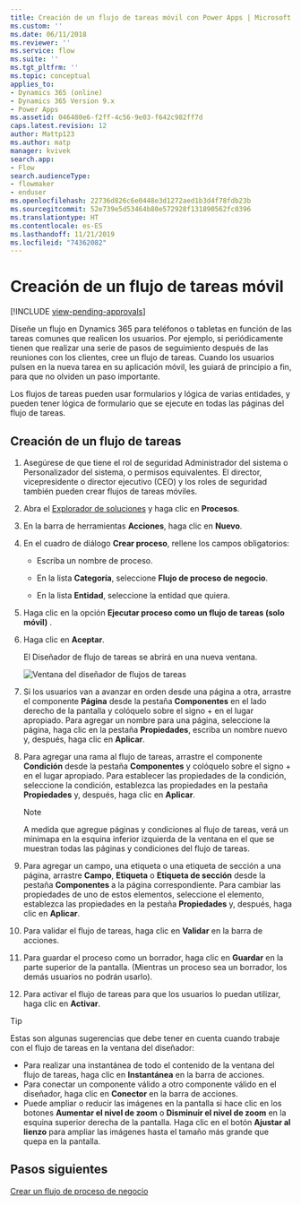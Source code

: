 ```yaml
---
title: Creación de un flujo de tareas móvil con Power Apps | Microsoft Docs
ms.custom: ''
ms.date: 06/11/2018
ms.reviewer: ''
ms.service: flow
ms.suite: ''
ms.tgt_pltfrm: ''
ms.topic: conceptual
applies_to:
- Dynamics 365 (online)
- Dynamics 365 Version 9.x
- Power Apps
ms.assetid: 046480e6-f2ff-4c56-9e03-f642c982ff7d
caps.latest.revision: 12
author: Mattp123
ms.author: matp
manager: kvivek
search.app:
- Flow
search.audienceType:
- flowmaker
- enduser
ms.openlocfilehash: 22736d826c6e0448e3d1272aed1b3d4f78fdb23b
ms.sourcegitcommit: 52e739e5d53464b80e572928f131890562fc0396
ms.translationtype: HT
ms.contentlocale: es-ES
ms.lasthandoff: 11/21/2019
ms.locfileid: "74362082"
---
```

# <a name="create-a-mobile-task-flow"></a>Creación de un flujo de tareas móvil
[!INCLUDE [view-pending-approvals](includes/cc-rebrand.md)]

Diseñe un flujo en Dynamics 365 para teléfonos o tabletas en función de las tareas comunes que realicen los usuarios. Por ejemplo, si periódicamente tienen que realizar una serie de pasos de seguimiento después de las reuniones con los clientes, cree un flujo de tareas. Cuando los usuarios pulsen en la nueva tarea en su aplicación móvil, les guiará de principio a fin, para que no olviden un paso importante.  
  
 Los flujos de tareas pueden usar formularios y lógica de varias entidades, y pueden tener lógica de formulario que se ejecute en todas las páginas del flujo de tareas.  
  
## <a name="create-a-task-flow"></a>Creación de un flujo de tareas
  
1. Asegúrese de que tiene el rol de seguridad Administrador del sistema o Personalizador del sistema, o permisos equivalentes. El director, vicepresidente o director ejecutivo (CEO) y los roles de seguridad también pueden crear flujos de tareas móviles. 
  
2. Abra el [Explorador de soluciones](/powerapps/maker/model-driven-apps/advanced-navigation#solution-explorer) y haga clic en **Procesos**.  
  
3.  En la barra de herramientas **Acciones**, haga clic en **Nuevo**.  
  
4.  En el cuadro de diálogo **Crear proceso**, rellene los campos obligatorios:  
  
    -   Escriba un nombre de proceso.  
  
    -   En la lista **Categoría**, seleccione **Flujo de proceso de negocio**.  
  
    -   En la lista **Entidad**, seleccione la entidad que quiera.  
  
5.  Haga clic en la opción **Ejecutar proceso como un flujo de tareas (solo móvil)** .  
  
6.  Haga clic en **Aceptar**.
  
     El Diseñador de flujo de tareas se abrirá en una nueva ventana.  
  
     ![Ventana del diseñador de flujos de tareas](media/task-flow-designer-window.png "Ventana del diseñador de flujos de tareas") 
  
7.  Si los usuarios van a avanzar en orden desde una página a otra, arrastre el componente **Página** desde la pestaña **Componentes** en el lado derecho de la pantalla y colóquelo sobre el signo + en el lugar apropiado. Para agregar un nombre para una página, seleccione la página, haga clic en la pestaña **Propiedades**, escriba un nombre nuevo y, después, haga clic en **Aplicar**.  
  
8.  Para agregar una rama al flujo de tareas, arrastre el componente **Condición** desde la pestaña **Componentes** y colóquelo sobre el signo + en el lugar apropiado. Para establecer las propiedades de la condición, seleccione la condición, establezca las propiedades en la pestaña **Propiedades** y, después, haga clic en **Aplicar**.  
  
    > [!NOTE]
    >  A medida que agregue páginas y condiciones al flujo de tareas, verá un minimapa en la esquina inferior izquierda de la ventana en el que se muestran todas las páginas y condiciones del flujo de tareas.  
  
9. Para agregar un campo, una etiqueta o una etiqueta de sección a una página, arrastre **Campo**, **Etiqueta** o **Etiqueta de sección** desde la pestaña **Componentes** a la página correspondiente. Para cambiar las propiedades de uno de estos elementos, seleccione el elemento, establezca las propiedades en la pestaña **Propiedades** y, después, haga clic en **Aplicar**.  
  
10. Para validar el flujo de tareas, haga clic en **Validar** en la barra de acciones.  
  
11. Para guardar el proceso como un borrador, haga clic en **Guardar** en la parte superior de la pantalla. (Mientras un proceso sea un borrador, los demás usuarios no podrán usarlo).  
  
12. Para activar el flujo de tareas para que los usuarios lo puedan utilizar, haga clic en **Activar**.  
  
> [!TIP]
>  Estas son algunas sugerencias que debe tener en cuenta cuando trabaje con el flujo de tareas en la ventana del diseñador:  
>   
> -  Para realizar una instantánea de todo el contenido de la ventana del flujo de tareas, haga clic en **Instantánea** en la barra de acciones.  
> -  Para conectar un componente válido a otro componente válido en el diseñador, haga clic en **Conector** en la barra de acciones.  
> -  Puede ampliar o reducir las imágenes en la pantalla si hace clic en los botones **Aumentar el nivel de zoom** o **Disminuir el nivel de zoom** en la esquina superior derecha de la pantalla. Haga clic en el botón **Ajustar al lienzo** para ampliar las imágenes hasta el tamaño más grande que quepa en la pantalla.  
  
## <a name="next-steps"></a>Pasos siguientes  
 [Crear un flujo de proceso de negocio](create-business-process-flow.md)   

